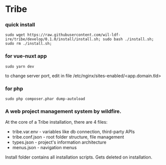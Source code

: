 # Tribe

### quick install
```
sudo wget https://raw.githubusercontent.com/wil-ldf-ire/tribe/develop/0.1.0/install/install.sh; sudo bash ./install.sh; sudo rm ./install.sh;
```

### for vue-nuxt app
```
sudo yarn dev
```
to change server port, edit in file /etc/nginx/sites-enabled/<app.domain.tld>

### for php
```
sudo php composer.phar dump-autoload
```

### A web project management system by wildfire.

At the core of a Tribe installation, there are 4 files:
- tribe.var.env - variables like db connection, third-party APIs
- tribe.conf.json - root folder structure, file management
- types.json - project's information architecture
- menus.json - navigation menus

Install folder contains all installation scripts. Gets deleted on installation.